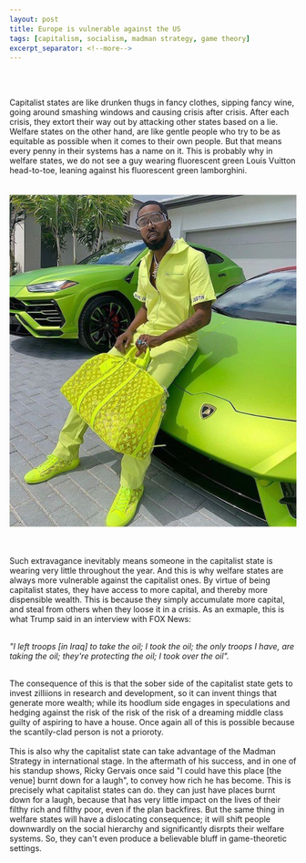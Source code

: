 ```yaml
---
layout: post
title: Europe is vulnerable against the US
tags: [capitalism, socialism, madman strategy, game theory]
excerpt_separator: <!--more-->
---
```




<br><br>

<p align="justify">
    
  
  
Capitalist states are like drunken thugs in fancy clothes, sipping fancy wine, going around smashing windows and causing crisis after crisis.
After each crisis, they extort their way out by attacking other states based on a lie. <!--more-->
Welfare states on the other hand, are like gentle people who try to be as equitable as possible when it comes to their own people. 
But that means every penny in their systems has a name on it. This is probably why in welfare states, we do not see a guy wearing fluorescent green Louis Vuitton head-to-toe, leaning against his fluorescent green lamborghini.<br><br>

</p>    
    
<p align="center">
      <img alt="Lamborghini" src="/assets/img/pexels/lamborghini.jpg">
</p>
<br>
<p align="justify">
    
  

Such extravagance inevitably means someone in the capitalist state is wearing very little throughout the year. 
And this is why welfare states are always more vulnerable against the capitalist ones. 
By virtue of being capitalist states, they have access to more capital, and thereby more dispensible wealth. 
This is because they simply accumulate more capital, and steal from others when they loose it in a crisis. As an exmaple, this is what Trump said in an interview with FOX News: <br><br>
  
<em>"I left troops [in Iraq] to take the oil; I took the oil; the only troops I have, are taking the oil; they're protecting the oil; I took over the oil".</em> <br><br>
  
The consequence of this is that the sober side of the capitalist state gets to invest zilliions in research and development, so it can invent things that generate more wealth; while its hoodlum side engages in speculations and hedging against the risk of the risk of the risk of a dreaming middle class guilty of aspiring to have a house. Once again all of this is possible because the scantily-clad person is not a prioroty. <br><br>
This is also why the capitalist state can take advantage of the Madman Strategy in international stage. 
In the aftermath of his success, and in one of his standup shows, Ricky Gervais once said "I could have this place [the venue] burnt down for a laugh", to convey how rich he has become. 
This is precisely what capitalist states can do. they can just have places burnt down for a laugh, because that has very little impact on the lives of their filthy rich and filthy poor, even if the plan backfires. But the same thing in welfare states will have a dislocating consequence; it will shift people downwardly on the social hierarchy and significantly disrpts their welfare systems. So, they can't even produce a believable bluff in game-theoretic settings. 
 
 
 </p>  


<br><br>
